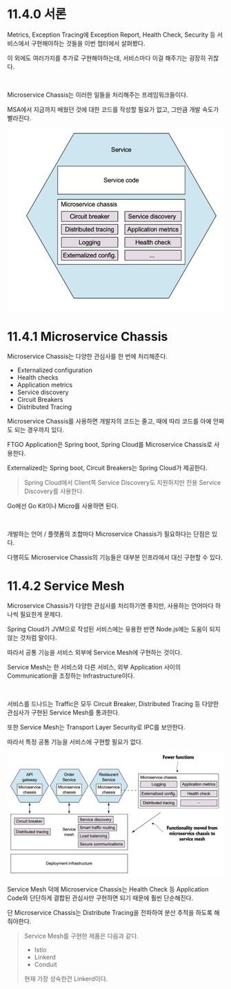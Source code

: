 # 11.4.0 서론

Metrics, Exception Tracing에 Exception Report, Health Check, Security 등 서비스에서 구현해야하는 것들을 이번 챕터에서 살펴봤다.

이 외에도 여러가지를 추가로 구현해야하는데, 서비스마다 이걸 해주기는 굉장히 귀찮다.

<br>

Microservice Chassis는 이러한 일들을 처리해주는 프레임워크들이다.

MSA에서 지금까지 배웠던 것에 대한 코드를 작성할 필요가 없고, 그만큼 개발 속도가 빨라진다.

![img](../../images/microservice_chassis.png)

# 11.4.1 Microservice Chassis

Microservice Chassis는 다양한 관심사를 한 번에 처리해준다.

- Externalized configuration
- Health checks
- Application metrics
- Service discovery
- Circuit Breakers
- Distributed Tracing

Microservice Chassis를 사용하면 개발자의 코드는 줄고, 때에 따라 코드를 아예 안짜도 되는 경우까지 있다.

FTGO Application은 Spring boot, Spring Cloud를 Microservice Chassis로 사용한다.

Externalized는 Spring boot, Circuit Breakers는 Spring Cloud가 제공한다.

> Spring Cloud에서 Client쪽 Service Discovery도 지원하지만 전용 Service Discovery를 사용한다.

Go에선 Go Kit이나 Micro를 사용하면 된다.

<br>

개발하는 언어 / 플랫폼의 조합마다 Microservice Chassis가 필요하다는 단점은 있다.

다행히도 Microservice Chassis의 기능들은 대부분 인프라에서 대신 구현할 수 있다.

# 11.4.2 Service Mesh

Microservice Chassis가 다양한 관심사를 처리하기엔 좋지만, 사용하는 언어마다 하나씩 필요한게 문제다.

Spring Cloud가 JVM으로 작성된 서비스에는 유용한 반면 Node.js에는 도움이 되지 않는 것처럼 말이다.

따라서 공통 기능을 서비스 외부에 Service Mesh에 구현하는 것이다.

Service Mesh는 한 서비스와 다른 서비스, 외부 Application 사이의 Communication을 조정하는 Infrastructure이다.

<br>

서비스를 드나드는 Traffic은 모두 Circuit Breaker, Distributed Tracing 등 다양한 관심사가 구현된 Service Mesh를 통과한다.

또한 Service Mesh는 Transport Layer Security로 IPC를 보안한다.

따라서 특정 공통 기능을 서비스에 구현할 필요가 없다.

![img](../../images/service_mesh.png)

Service Mesh 덕에 Microservice Chassis는 Health Check 등 Application Code와 단단하게 결합된 관심사만 구현하면 되기 때문에 훨씬 단순해진다.

단 Microservice Chassis는 Distribute Tracing을 전파하여 분산 추적을 하도록 해줘야한다.

> Service Mesh를 구현한 제품은 다음과 같다.
>
> - Istio
> - Linkerd
> - Conduit
>
> 현재 가장 성숙한건 Linkerd이다.